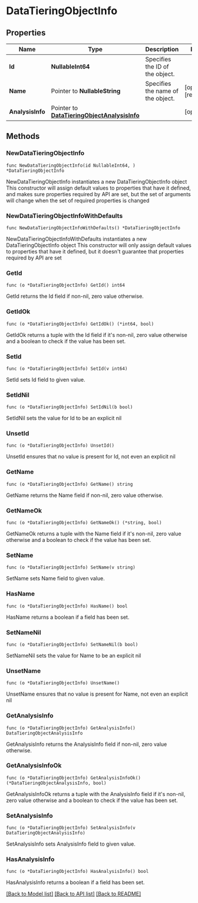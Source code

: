 # DataTieringObjectInfo

## Properties

Name | Type | Description | Notes
------------ | ------------- | ------------- | -------------
**Id** | **NullableInt64** | Specifies the ID of the object. | 
**Name** | Pointer to **NullableString** | Specifies the name of the object. | [optional] [readonly] 
**AnalysisInfo** | Pointer to [**DataTieringObjectAnalysisInfo**](DataTieringObjectAnalysisInfo.md) |  | [optional] 

## Methods

### NewDataTieringObjectInfo

`func NewDataTieringObjectInfo(id NullableInt64, ) *DataTieringObjectInfo`

NewDataTieringObjectInfo instantiates a new DataTieringObjectInfo object
This constructor will assign default values to properties that have it defined,
and makes sure properties required by API are set, but the set of arguments
will change when the set of required properties is changed

### NewDataTieringObjectInfoWithDefaults

`func NewDataTieringObjectInfoWithDefaults() *DataTieringObjectInfo`

NewDataTieringObjectInfoWithDefaults instantiates a new DataTieringObjectInfo object
This constructor will only assign default values to properties that have it defined,
but it doesn't guarantee that properties required by API are set

### GetId

`func (o *DataTieringObjectInfo) GetId() int64`

GetId returns the Id field if non-nil, zero value otherwise.

### GetIdOk

`func (o *DataTieringObjectInfo) GetIdOk() (*int64, bool)`

GetIdOk returns a tuple with the Id field if it's non-nil, zero value otherwise
and a boolean to check if the value has been set.

### SetId

`func (o *DataTieringObjectInfo) SetId(v int64)`

SetId sets Id field to given value.


### SetIdNil

`func (o *DataTieringObjectInfo) SetIdNil(b bool)`

 SetIdNil sets the value for Id to be an explicit nil

### UnsetId
`func (o *DataTieringObjectInfo) UnsetId()`

UnsetId ensures that no value is present for Id, not even an explicit nil
### GetName

`func (o *DataTieringObjectInfo) GetName() string`

GetName returns the Name field if non-nil, zero value otherwise.

### GetNameOk

`func (o *DataTieringObjectInfo) GetNameOk() (*string, bool)`

GetNameOk returns a tuple with the Name field if it's non-nil, zero value otherwise
and a boolean to check if the value has been set.

### SetName

`func (o *DataTieringObjectInfo) SetName(v string)`

SetName sets Name field to given value.

### HasName

`func (o *DataTieringObjectInfo) HasName() bool`

HasName returns a boolean if a field has been set.

### SetNameNil

`func (o *DataTieringObjectInfo) SetNameNil(b bool)`

 SetNameNil sets the value for Name to be an explicit nil

### UnsetName
`func (o *DataTieringObjectInfo) UnsetName()`

UnsetName ensures that no value is present for Name, not even an explicit nil
### GetAnalysisInfo

`func (o *DataTieringObjectInfo) GetAnalysisInfo() DataTieringObjectAnalysisInfo`

GetAnalysisInfo returns the AnalysisInfo field if non-nil, zero value otherwise.

### GetAnalysisInfoOk

`func (o *DataTieringObjectInfo) GetAnalysisInfoOk() (*DataTieringObjectAnalysisInfo, bool)`

GetAnalysisInfoOk returns a tuple with the AnalysisInfo field if it's non-nil, zero value otherwise
and a boolean to check if the value has been set.

### SetAnalysisInfo

`func (o *DataTieringObjectInfo) SetAnalysisInfo(v DataTieringObjectAnalysisInfo)`

SetAnalysisInfo sets AnalysisInfo field to given value.

### HasAnalysisInfo

`func (o *DataTieringObjectInfo) HasAnalysisInfo() bool`

HasAnalysisInfo returns a boolean if a field has been set.


[[Back to Model list]](../README.md#documentation-for-models) [[Back to API list]](../README.md#documentation-for-api-endpoints) [[Back to README]](../README.md)


